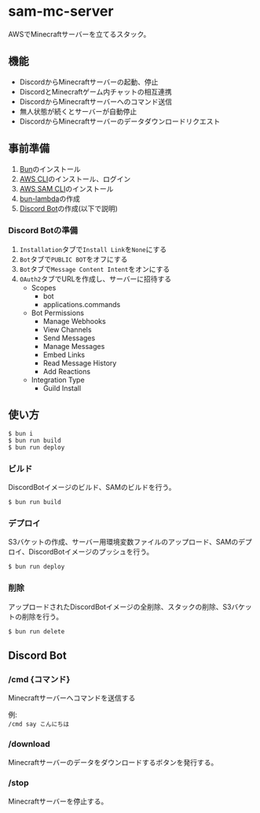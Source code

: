 # sam-mc-server

AWSでMinecraftサーバーを立てるスタック。

## 機能

- DiscordからMinecraftサーバーの起動、停止
- DiscordとMinecraftゲーム内チャットの相互連携
- DiscordからMinecraftサーバーへのコマンド送信
- 無人状態が続くとサーバーが自動停止
- DiscordからMinecraftサーバーのデータダウンロードリクエスト

## 事前準備

1. [Bun](https://bun.sh)のインストール
1. [AWS CLI](https://docs.aws.amazon.com/cli/latest/userguide/getting-started-install.html)のインストール、ログイン
1. [AWS SAM CLI](https://docs.aws.amazon.com/ja_jp/serverless-application-model/latest/developerguide/install-sam-cli.html)のインストール
1. [bun-lambda](https://github.com/oven-sh/bun/tree/main/packages/bun-lambda)の作成
1. [Discord Bot](https://discord.com/developers/applications)の作成(以下で説明)

### Discord Botの準備

1. `Installation`タブで`Install Link`を`None`にする
1. `Bot`タブで`PUBLIC BOT`をオフにする
1. `Bot`タブで`Message Content Intent`をオンにする
1. `OAuth2`タブでURLを作成し、サーバーに招待する
    - Scopes
        - bot
        - applications.commands
    - Bot Permissions
        - Manage Webhooks
        - View Channels
        - Send Messages
        - Manage Messages
        - Embed Links
        - Read Message History
        - Add Reactions
    - Integration Type
        - Guild Install

## 使い方

```
$ bun i
$ bun run build
$ bun run deploy
```

### ビルド

DiscordBotイメージのビルド、SAMのビルドを行う。

```
$ bun run build
```

### デプロイ

S3バケットの作成、サーバー用環境変数ファイルのアップロード、SAMのデプロイ、DiscordBotイメージのプッシュを行う。

```
$ bun run deploy
```

### 削除

アップロードされたDiscordBotイメージの全削除、スタックの削除、S3バケットの削除を行う。

```
$ bun run delete
```

## Discord Bot

### /cmd {コマンド}

Minecraftサーバーへコマンドを送信する

例:  
`/cmd say こんにちは`

### /download

Minecraftサーバーのデータをダウンロードするボタンを発行する。

### /stop

Minecraftサーバーを停止する。

